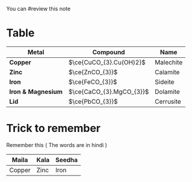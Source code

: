 You can #review this note
# Table
| Metal                | Compound                 | Name      |
| -------------------- | ------------------------ | --------- |
| **Copper**           | $\ce{CuCO_{3}.Cu(OH)2}$  | Malechite |
| **Zinc**             | $\ce{ZnCO_{3}}$          | Calamite  |
| **Iron**             | $\ce{FeCO_{3}}$          | Sideite   |
| **Iron & Magnesium** | $\ce{CaCO_{3}.MgCO_{3}}$ | Dolamite  |
| **Lid**              | $\ce{PbCO_{3}}$          | Cerrusite |

# Trick to remember
Remember this ( The words are in hindi )

| Maila  | Kala | Seedha |
| ------ | ---- | ------ |
| Copper | Zinc | Iron   |
